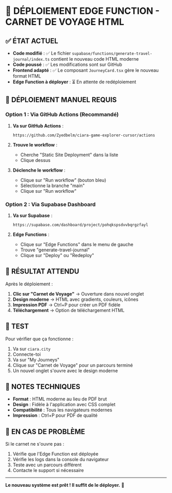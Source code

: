 # 🚀 DÉPLOIEMENT EDGE FUNCTION - CARNET DE VOYAGE HTML

## ✅ ÉTAT ACTUEL

- **Code modifié** : ✅ Le fichier `supabase/functions/generate-travel-journal/index.ts` contient le nouveau code HTML moderne
- **Code poussé** : ✅ Les modifications sont sur GitHub
- **Frontend adapté** : ✅ Le composant `JourneyCard.tsx` gère le nouveau format HTML
- **Edge Function à déployer** : ⏳ En attente de redéploiement

## 🔧 DÉPLOIEMENT MANUEL REQUIS

### Option 1 : Via GitHub Actions (Recommandé)

1. **Va sur GitHub Actions** :
   ```
   https://github.com/Zyedbelm/ciara-game-explorer-cursor/actions
   ```

2. **Trouve le workflow** :
   - Cherche "Static Site Deployment" dans la liste
   - Clique dessus

3. **Déclenche le workflow** :
   - Clique sur "Run workflow" (bouton bleu)
   - Sélectionne la branche "main"
   - Clique sur "Run workflow"

### Option 2 : Via Supabase Dashboard

1. **Va sur Supabase** :
   ```
   https://supabase.com/dashboard/project/pohqkspsdvvbqrgzfayl
   ```

2. **Edge Functions** :
   - Clique sur "Edge Functions" dans le menu de gauche
   - Trouve "generate-travel-journal"
   - Clique sur "Deploy" ou "Redeploy"

## 🎯 RÉSULTAT ATTENDU

Après le déploiement :

1. **Clic sur "Carnet de Voyage"** → Ouverture dans nouvel onglet
2. **Design moderne** → HTML avec gradients, couleurs, icônes
3. **Impression PDF** → Ctrl+P pour créer un PDF fidèle
4. **Téléchargement** → Option de téléchargement HTML

## 🧪 TEST

Pour vérifier que ça fonctionne :

1. Va sur `ciara.city`
2. Connecte-toi
3. Va sur "My Journeys"
4. Clique sur "Carnet de Voyage" pour un parcours terminé
5. Un nouvel onglet s'ouvre avec le design moderne

## 📝 NOTES TECHNIQUES

- **Format** : HTML moderne au lieu de PDF brut
- **Design** : Fidèle à l'application avec CSS complet
- **Compatibilité** : Tous les navigateurs modernes
- **Impression** : Ctrl+P pour PDF de qualité

## 🚨 EN CAS DE PROBLÈME

Si le carnet ne s'ouvre pas :

1. Vérifie que l'Edge Function est déployée
2. Vérifie les logs dans la console du navigateur
3. Teste avec un parcours différent
4. Contacte le support si nécessaire

---

**Le nouveau système est prêt ! Il suffit de le déployer.** 🚀
